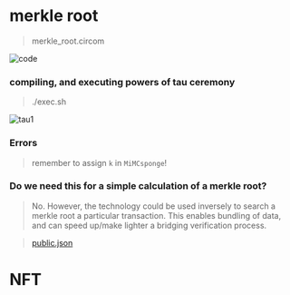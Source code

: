 # merkle root

> merkle_root.circom

![code](https://github.com/alienflip/zku/blob/main/week_1/Screenshot%20(29).png)

### compiling, and executing powers of tau ceremony

> ./exec.sh

![tau1](https://github.com/alienflip/zku/blob/main/week_1/Screenshot%20(34).png)

### Errors

> remember to assign `k` in `MiMCsponge`!

### Do we need this for a simple calculation of a merkle root?

> No. However, the technology could be used inversely to search a merkle root a particular transaction. This enables bundling of data, and can speed up/make lighter a bridging verification process.

> [public.json](https://github.com/alienflip/zku/blob/main/week_1/public.json)

# NFT
